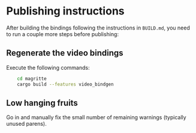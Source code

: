 # Publishing instructions

After building the bindings following the instructions in `BUILD.md`, you need to run a couple more steps before publishing:

## Regenerate the video bindings

Execute the following commands:
```sh
    cd magritte
    cargo build --features video_bindgen
```

## Low hanging fruits

Go in and manually fix the small number of remaining warnings (typically unused parens).